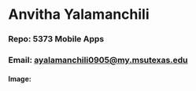 # Anvitha Yalamanchili
### Repo: 5373 Mobile Apps
### Email: ayalamanchili0905@my.msutexas.edu
#### Image:

